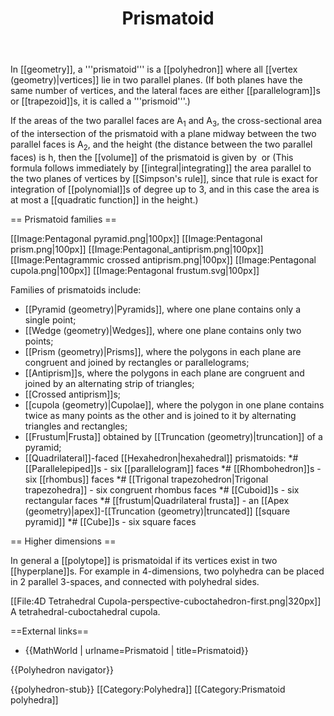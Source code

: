 ﻿---
lastrevid: 641726208
pageid: 23917
canonicalurl: http://en.wikipedia.org/wiki/Prismatoid
title: Prismatoid
editurl: http://en.wikipedia.org/w/index.php?title=Prismatoid&action=edit
length: 2939
contentmodel: wikitext
pagelanguage: en
touched: 2015-02-18T22:12:11Z
ns: 0
fullurl: http://en.wikipedia.org/wiki/Prismatoid
---

In [[geometry]], a '''prismatoid''' is a [[polyhedron]] where all [[vertex (geometry)|vertices]] lie in two parallel planes.  (If both planes have the same number of vertices, 
and the lateral faces are either [[parallelogram]]s or [[trapezoid]]s, it is called a '''prismoid'''.)

If the areas of the two parallel faces are A<sub>1</sub> and A<sub>3</sub>, the cross-sectional area of the intersection of the prismatoid with a plane midway between the two parallel faces is A<sub>2</sub>, and the height (the distance between the two parallel faces) is h, then the [[volume]] of the prismatoid is given by <math>V = \frac{h(A_1 + 4A_2 + A_3)}{6}</math> or <math>V = \frac{nh(a^2+4b^2+c^2)}{24\tan (180/n)}</math>(This formula follows immediately by [[integral|integrating]] the area parallel to the two planes of vertices by [[Simpson's rule]], since that rule is exact for integration of [[polynomial]]s of degree up to 3, and in this case the area is at most a [[quadratic function]] in the height.)

== Prismatoid families ==

[[Image:Pentagonal pyramid.png|100px]]
[[Image:Pentagonal prism.png|100px]]
[[Image:Pentagonal_antiprism.png|100px]]
[[Image:Pentagrammic crossed antiprism.png|100px]]
[[Image:Pentagonal cupola.png|100px]]
[[Image:Pentagonal frustum.svg|100px]]

Families of prismatoids include:

* [[Pyramid (geometry)|Pyramids]], where one plane contains only a single point;
* [[Wedge (geometry)|Wedges]], where one plane contains only two points;
* [[Prism (geometry)|Prisms]], where the polygons in each plane are congruent and joined by rectangles or parallelograms;
* [[Antiprism]]s, where the polygons in each plane are congruent and joined by an alternating strip of triangles;
* [[Crossed antiprism]]s;
* [[cupola (geometry)|Cupolae]], where the polygon in one plane contains twice as many points as the other and is joined to it by alternating triangles and rectangles;
* [[Frustum|Frusta]] obtained by [[Truncation (geometry)|truncation]] of a pyramid;
* [[Quadrilateral]]-faced [[Hexahedron|hexahedral]] prismatoids:
*# [[Parallelepiped]]s - six [[parallelogram]] faces
*# [[Rhombohedron]]s - six [[rhombus]] faces
*# [[Trigonal trapezohedron|Trigonal trapezohedra]] - six congruent rhombus faces
*# [[Cuboid]]s - six rectangular faces
*# [[frustum|Quadrilateral frusta]] - an [[Apex (geometry)|apex]]-[[Truncation (geometry)|truncated]] [[square pyramid]]
*# [[Cube]]s - six square faces

== Higher dimensions ==

In general a [[polytope]] is prismatoidal if its vertices exist in two [[hyperplane]]s. For example in 4-dimensions, two polyhedra can be placed in 2 parallel 3-spaces, and connected with polyhedral sides.

[[File:4D Tetrahedral Cupola-perspective-cuboctahedron-first.png|320px]]<BR>A tetrahedral-cuboctahedral cupola.

==External links==
* {{MathWorld | urlname=Prismatoid | title=Prismatoid}}

{{Polyhedron navigator}}

{{polyhedron-stub}}
[[Category:Polyhedra]]
[[Category:Prismatoid polyhedra]]